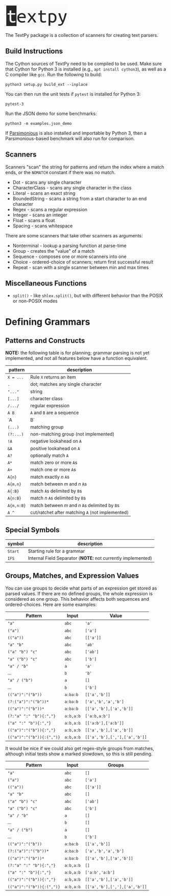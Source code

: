 ![TextPy Logo](logo.png)

The TextPy package is a collection of scanners
for creating text parsers.

## Build Instructions

The Cython sources of TextPy need to be compiled to be used. Make
sure that Cython for Python 3 is installed (e.g., `apt install cython3`),
as well as a C compiler like `gcc`. Run the following to build:

    python3 setup.py build_ext --inplace

You can then run the unit tests if `pytest` is installed for Python 3:

    pytest-3

Run the JSON demo for some benchmarks:

    python3 -m examples.json_demo

If [Parsimonious](https://github.com/erikrose/parsimonious) is also
installed and importable by Python 3, then a Parsimonious-based benchmark
will also run for comparison.

## Scanners

Scanners "scan" the string for patterns and return the index where a
match ends, or the `NOMATCH` constant if there was no match.

* Dot            - scans any single character
* CharacterClass - scans any single character in the class
* Literal        - scans an exact string
* BoundedString  - scans a string from a start character to an end
                   character
* Regex          - scans a regular expression
* Integer        - scans an integer
* Float          - scans a float
* Spacing        - scans whitespace

There are some scanners that take other scanners as arguments:

* Nonterminal    - lookup a parsing function at parse-time
* Group          - creates the "value" of a match
* Sequence       - composes one or more scanners into one
* Choice         - ordered-choice of scanners; return first successful
                   result
* Repeat         - scan with a single scanner between min and max times

## Miscellaneous Functions

* `split()` - like `shlex.split()`, but with different behavior than
              the POSIX or non-POSIX modes

# Defining Grammars

## Patterns and Constructs

**NOTE:** the following table is for planning; grammar parsing is not
yet implemented, and not all features below have a function equivalent.

| pattern      | description                                      |
| ------------ | ------------------------------------------------ |
| `X = ...`    | Rule `X` returns an item                         |
| `.`          | dot; matches any single character                |
| `"..."`      | string                                           |
| `[...]`      | character class                                  |
| `/.../`      | regular expression                               |
| `A B`        | `A` and `B` are a sequence                       |
| `A | B`      | `A` and `B` are an ordered choice                |
| `(...)`      | matching group                                   |
| `(?:...)`    | non-matching group (not implemented)             |
| `!A`         | negative lookahead on `A`                        |
| `&A`         | positive lookahead on `A`                        |
| `A?`         | optionally match `A`                             |
| `A*`         | match zero or more `A`s                          |
| `A+`         | match one or more `A`s                           |
| `A{n}`       | match exactly *n* `A`s                           |
| `A{m,n}`     | match between *m* and *n* `A`s                   |
| `A{:B}`      | match `A`s delimited by `B`s                     |
| `A{n:B}`     | match *n* `A`s delimited by `B`s                 |
| `A{m,n:B}`   | match between *m* and *n* `A`s delimited by `B`s |
| `A ^`        | cut/ratchet after matching `A` (not implemented) |

## Special Symbols

| symbol  | description                 |
| ------- | --------------------------- |
| `Start` | Starting rule for a grammar |
| `IFS`   | Internal Field Separator (**NOTE:** not currently implemented) |

## Groups, Matches, and Expression Values

You can use groups to decide what parts of an expression get stored as
parsed values. If there are no defined groups, the whole expression is
considered as one group. This behavior affects both sequences and
ordered-choices. Here are some examples:

| Pattern                   | Input     | Value                         |
| ------------------------- | --------- | ----------------------------- |
| `"a"`                     | `abc`     | `'a'`                         |
| `("a")`                   | `abc`     | `['a']`                       |
| `(("a"))`                 | `abc`     | `[['a']]`                     |
| `"a" "b"`                 | `abc`     | `'ab'`                        |
| `("a" "b") "c"`           | `abc`     | `['ab']`                      |
| `"a" ("b") "c"`           | `abc`     | `['b']`                       |
| `"a" / "b"`               | `a`       | `'a'`                         |
| ...                       | `b`       | `'b'`                         |
| `"a" / ("b")`             | `a`       | `[]`                          |
| ...                       | `b`       | `['b']`                       |
| `(("a")":"("b"))`         | `a:ba:b`  | `[['a','b']]`                 |
| `(?:("a")":"("b"))*`      | `a:ba:b`  | `['a','b','a','b']`           |
| `(("a")":"("b"))*`        | `a:ba:b`  | `[['a','b'],['a','b']]`       |
| `(?:"a" ":" "b"){:","}`   | `a:b,a:b` | `['a:b,a:b']`                 |
| `("a" ":" "b"){:","}`     | `a:b,a:b` | `[['a:b'],['a:b']]`           |
| `(("a")":"("b")){:","}`   | `a:b,a:b` | `[['a','b'],['a','b']]`       |
| `(("a")":"("b")){:(",")}` | `a:b,a:b` | `[['a','b'],[','],['a','b']]` |

It would be nice if we could also get regex-style groups from matches,
although initial tests show a marked slowdown, so this is still pending.

| Pattern                   | Input     | Groups                        |
| ------------------------- | --------- | ----------------------------- |
| `"a"`                     | `abc`     | `[]`                          |
| `("a")`                   | `abc`     | `['a']`                       |
| `(("a"))`                 | `abc`     | `[['a']]`                     |
| `"a" "b"`                 | `abc`     | `[]`                          |
| `("a" "b") "c"`           | `abc`     | `['ab']`                      |
| `"a" ("b") "c"`           | `abc`     | `['b']`                       |
| `"a" / "b"`               | `a`       | `[]`                          |
| ...                       | `b`       | `[]`                          |
| `"a" / ("b")`             | `a`       | `[]`                          |
| ...                       | `b`       | `['b']`                       |
| `(("a")":"("b"))`         | `a:ba:b`  | `[['a','b']]`                 |
| `(?:("a")":"("b"))*`      | `a:ba:b`  | `['a','b','a','b']`           |
| `(("a")":"("b"))*`        | `a:ba:b`  | `[['a','b'],['a','b']]`       |
| `(?:"a" ":" "b"){:","}`   | `a:b,a:b` | `[]`                          |
| `("a" ":" "b"){:","}`     | `a:b,a:b` | `['a:b','a:b']`               |
| `(("a")":"("b")){:","}`   | `a:b,a:b` | `[['a','b'],['a','b']]`       |
| `(("a")":"("b")){:(",")}` | `a:b,a:b` | `[['a','b'],[','],['a','b']]` |

